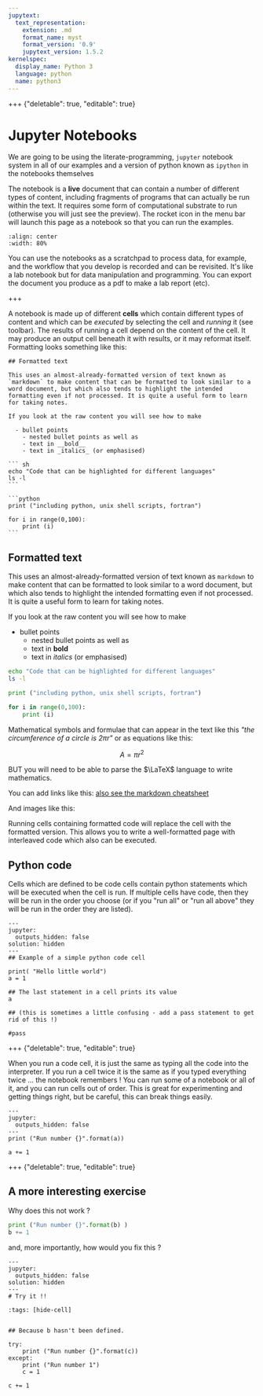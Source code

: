 ```yaml
---
jupytext:
  text_representation:
    extension: .md
    format_name: myst
    format_version: '0.9'
    jupytext_version: 1.5.2
kernelspec:
  display_name: Python 3
  language: python
  name: python3
---
```


+++ {"deletable": true, "editable": true}

# Jupyter Notebooks 

We are going to be using the literate-programming, `jupyter` notebook system in all of our examples and a version of python known as `ipython` in the notebooks themselves

The notebook is a __live__ document that can contain a number of different types of content, 
including fragments of programs that can actually be run within the text. It requires some form
of computational substrate to run (otherwise you will just see the preview). The rocket icon in the 
menu bar will launch this page as a notebook so that you can run the examples.


```{image} ../Images/rocket-icon.png
:align: center
:width: 80%
```

You can use the notebooks as a scratchpad to process data, for example, 
and the workflow that you develop is recorded and can be revisited. 
It's like a lab notebook but for data manipulation and programming. 
You can export the document you produce as a pdf to make a lab report (etc).

+++

A notebook is made up of different __cells__ which contain different types of content and which can be _executed_ by selecting the cell and _running_ it (see toolbar).
The results of running a cell depend on the content of the cell. It may produce an output cell beneath it with results, or it may reformat itself.
Formatting looks something like this:

```` myst
## Formatted text

This uses an almost-already-formatted version of text known as `markdown` to make content that can be formatted to look similar to a word document, but which also tends to highlight the intended formatting even if not processed. It is quite a useful form to learn for taking notes.

If you look at the raw content you will see how to make

  - bullet points
    - nested bullet points as well as 
    - text in __bold__ 
    - text in _italics_ (or emphasised) 
  
``` sh
echo "Code that can be highlighted for different languages"
ls -l
```

```python
print ("including python, unix shell scripts, fortran")

for i in range(0,100):
    print (i)
```
````

## Formatted text

This uses an almost-already-formatted version of text known as `markdown` to make content that can be formatted to look similar to a word document, but which also tends to highlight the intended formatting even if not processed. It is quite a useful form to learn for taking notes.

If you look at the raw content you will see how to make

   - bullet points
     - nested bullet points as well as 
     - text in __bold__ 
     - text in _italics_ (or emphasised) 
   
``` sh
echo "Code that can be highlighted for different languages"
ls -l
```

```python
print ("including python, unix shell scripts, fortran")

for i in range(0,100):
    print (i)
```

Mathematical symbols and formulae that can appear in the text like this _"the circumference of a circle is $2\pi r$"_ or as equations like this:

$$
    A = \pi r^2
$$

BUT you will need to be able to parse the $\LaTeX$ language to write mathematics. 

You can add links like this: [also see the markdown cheatsheet](https://github.com/adam-p/markdown-here/wiki/Markdown-Cheatsheet)

And images like this: 

Running cells containing formatted code will replace the cell with the formatted version. This allows you to write a well-formatted page with interleaved code which also can be executed.


## Python code

Cells which are defined to be code cells contain python statements which will be executed when the cell is run. If multiple cells have code, then they will be run in the order you choose (or if you "run all" or "run all above" they will be run in the order they are listed).

```{code-cell} ipython3
---
jupyter:
  outputs_hidden: false
solution: hidden
---
## Example of a simple python code cell

print( "Hello little world")
a = 1

## The last statement in a cell prints its value 
a

## (this is sometimes a little confusing - add a pass statement to get rid of this !)

#pass
```

+++ {"deletable": true, "editable": true}

When you run a code cell, it is just the same as typing all the code into the interpreter. If you run a cell twice it is the same as if you typed everything twice ... the notebook remembers ! You can run some of a notebook or all of it, and you can run cells out of order. This is great for experimenting and getting things right, but be careful, this can break things easily.

```{code-cell} ipython3
---
jupyter:
  outputs_hidden: false
---
print ("Run number {}".format(a))
        
a += 1
```

+++ {"deletable": true, "editable": true}


## A more interesting exercise

Why does this not work ?

```python
print ("Run number {}".format(b) )
b += 1
```

and, more importantly, how would you fix this ?

```{code-cell} ipython3
---
jupyter:
  outputs_hidden: false
solution: hidden
---
# Try it !!
```

```{code-cell} ipython3
:tags: [hide-cell]


## Because b hasn't been defined. 

try:
    print ("Run number {}".format(c))
except: 
    print ("Run number 1")
    c = 1
        
c += 1
```

